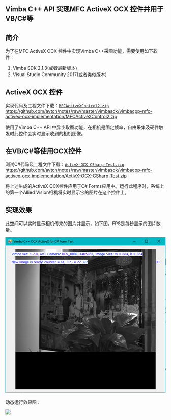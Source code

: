 Vimba C++ API 实现MFC ActiveX OCX 控件并用于 VB/C#等
---

## 简介
为了在MFC ActiveX OCX 控件中实现Vimba C++采图功能，需要使用如下软件：
1. Vimba SDK 2.1.3(或者最新版本)
2. Visual Studio Community 2017(或者类似版本)

## ActiveX OCX 控件
实现代码及工程文件下载：[`MFCActiveXControl2.zip`](MFCActiveXControl2.zip)   
https://github.com/avtcn/notes/raw/master/vimbasdk/vimbacpp-mfc-activex-ocx-implementation/MFCActiveXControl2.zip

使用了Vimba C++ API 中异步取图功能，在相机是固定帧率，自由采集及硬件触发时此控件会实时显示收到的相机图像。

## 在VB/C#等使用OCX控件
测试C#代码及工程文件下载：[`ActivX-OCX-CSharp-Test.zip`](ActivX-OCX-CSharp-Test.zip)   
https://github.com/avtcn/notes/raw/master/vimbasdk/vimbacpp-mfc-activex-ocx-implementation/ActivX-OCX-CSharp-Test.zip

将上述生成的ActiveX OCX控件应用于C# Forms应用中。运行此程序时，系统上的第一个Allied Vision相机将实时显示它的图片在这个控件上。


## 实现效果
此空间可以实时显示相机传来的图片并显示，如下图，FPS是每秒显示的图片数量。

![](screenshot.png)  

动态运行效果图： 

![](vimba-activex-ocx-for-CSharp.gif)
